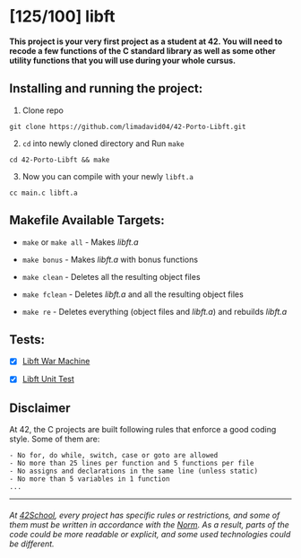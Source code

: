 # [125/100] libft


__This project is your very first project as a student at 42. You will need to recode a few functions of the C standard library as well as some other utility functions that you will use during your whole cursus.__    



##  Installing and running the project:
1. Clone repo

```
git clone https://github.com/limadavid04/42-Porto-Libft.git
```
2. `cd` into newly cloned directory and Run `make`
```
cd 42-Porto-Libft && make
```

3. Now you can compile with your newly `libft.a`

```
cc main.c libft.a
```


##  Makefile Available Targets:
- `make` or `make all` - Makes _libft.a_

- `make bonus` - Makes _libft.a_ with bonus functions

- `make clean` - Deletes all the resulting object files

- `make fclean` - Deletes _libft.a_ and all the resulting object files

- `make re` - Deletes everything (object files and _libft.a_) and rebuilds _libft.a_

  

## Tests:

- [x] [Libft War Machine](https://github.com/y3ll0w42/libft-war-machine)

- [x] [Libft Unit Test](https://github.com/alelievr/libft-unit-test)

## **Disclaimer**
At 42, the C projects are built following rules that enforce a good coding style. Some of them are:

	- No for, do while, switch, case or goto are allowed
	- No more than 25 lines per function and 5 functions per file
	- No assigns and declarations in the same line (unless static)
	- No more than 5 variables in 1 function
	... 
___
###### At  [42School](https://en.wikipedia.org/wiki/42_(school)), every project has specific rules or restrictions, and some of them must be written in accordance with the [Norm](https://github.com/42School/norminette). As a result, parts of the code could be more readable or explicit, and some used technologies could be different.

